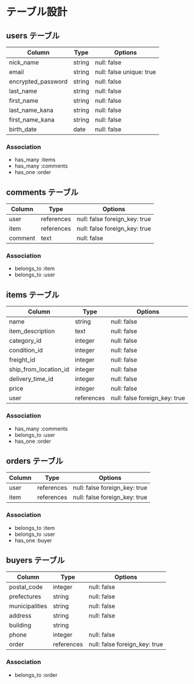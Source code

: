 # テーブル設計

## users テーブル

| Column             | Type   | Options                  |
| ------------------ | ------ | ------------------------ |
| nick_name          | string | null: false              |
| email              | string | null: false unique: true |
| encrypted_password | string | null: false              |
| last_name          | string | null: false              |
| first_name         | string | null: false              |
| last_name_kana     | string | null: false              |
| first_name_kana    | string | null: false              |
| birth_date         | date   | null: false              |

### Association
- has_many :items
- has_many :comments
- has_one :order


## comments テーブル

| Column             | Type       | Options                       |
| ------------------ | ---------- | ----------------------------- |
| user               | references | null: false foreign_key: true |
| item               | references | null: false foreign_key: true |
| comment            | text       | null: false                   |

### Association
- belongs_to :item
- belongs_to :user


## items テーブル

| Column                | Type       | Options                       |
| --------------------- | ---------- | ----------------------------- |
| name                  | string     | null: false                   |
| item_description      | text       | null: false                   |
| category_id           | integer    | null: false                   |
| condition_id          | integer    | null: false                   |
| freight_id            | integer    | null: false                   |
| ship_from_location_id | integer    | null: false                   |
| delivery_time_id      | integer    | null: false                   |
| price                 | integer    | null: false                   |
| user                  | references | null: false foreign_key: true |

### Association
- has_many   :comments
- belongs_to :user
- has_one :order


## orders テーブル

| Column             | Type       | Options                       |
| ------------------ | ---------- | ----------------------------- |
| user               | references | null: false foreign_key: true |
| item               | references | null: false foreign_key: true |

### Association
- belongs_to    :item
- belongs_to    :user
- has_one       :buyer


## buyers テーブル

| Column              | Type       | Options                       |
| ------------------- | ---------- | ----------------------------- |
| postal_code         | integer    | null: false                   |
| prefectures         | string     | null: false                   |
| municipalities      | string     | null: false                   |
| address             | string     | null: false                   |
| building            | string     |                               |
| phone               | integer    | null: false                   |
| order               | references | null: false foreign_key: true |

### Association
- belongs_to :order
